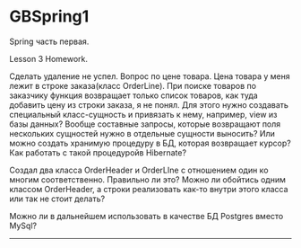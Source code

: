 ﻿# GBSpring1
Spring часть первая.

Lesson 3 Homework.

Сделать удаление не успел.
Вопрос по цене товара.
Цена товара у меня лежит в строке заказа(класс OrderLine).
При поиске товаров по заказчику функция возвращает только список товаров, как туда добавить цену из строки заказа, я не понял.
Для этого нужно создавать специальный класс-сущность и привязать к нему, например, view из базы данных?
Вообще составные запросы, которые возвращают поля нескольких сущностей нужно в отдельные сущности выносить?
Или можно создать хранимую процедуру в БД, которая возвращает курсор?
Как работать с такой процедуройв Hibernate?

Создал два класса OrderHeader и OrderLIne c отношением один ко многим соответственно.
Правильно ли это? Можно ли обойтись одним классом OrderHeader, а строки реализовать как-то внутри этого класса или так не стоит делать?

Можно ли в дальнейшем использовать в качестве БД Postgres вместо MySql?

-----------------------------------------------------------------------